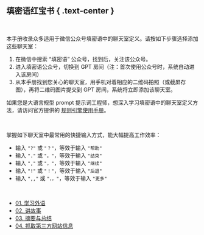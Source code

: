 填密语红宝书 { .text-center }
-----------

&nbsp;

本手册收录众多适用于微信公众号填密语中的聊天室定义。请按如下步骤选择添加这些聊天室：

1. 在微信中搜索 “填密语” 公众号，找到后，关注该公众号。
2. 进入填密语公众号，切换到 GPT 房间（注：首次使用公众号时，系统自动进入该房间）
3. 从本手册找到您关心的聊天室，用手机对着相应的二维码拍照（或截屏存图），再将二维码图片提交到 GPT 房间，系统将立即添加该聊天室。

如果您是大语言规型 prompt 提示词工程师，想深入学习填密语中的聊天室定义方法，请访问官方提供的 [规则引擎使用手册](https://fnw-tools.github.io/tmy-rule-engine/index.html)。

&nbsp;

掌握如下聊天室中最常用的快捷输入方式，能大幅提高工作效率：

- 输入 `"?"` 或 `"？"`，等效于输入 `"帮助"`
- 输入 `"."` 或 `"。"`，等效于输入 `"结束"`
- 输入 `","` 或 `"，"`，等效于输入 `"继续"`
- 输入 `"!"` 或 `"！"`，等效于输入 `"后退"`
- 输入 `",,"` 或 `"，，"`，等效于输入 `"更多"`

&nbsp;

- [01. 学习外语](#01)
- [02. 讲故事](#02)
- [03. 摘要与总结](#03)
- [04. 抓取第三方网站信息](#04)
